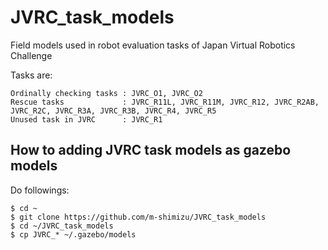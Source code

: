 # JVRC_task_models
Field models used in robot evaluation tasks of Japan Virtual Robotics Challenge  

  Tasks are:  

    Ordinally checking tasks : JVRC_O1, JVRC_O2  
    Rescue tasks             : JVRC_R11L, JVRC_R11M, JVRC_R12, JVRC_R2AB, JVRC_R2C, JVRC_R3A, JVRC_R3B, JVRC_R4, JVRC_R5
    Unused task in JVRC      : JVRC_R1

## How to adding JVRC task models as gazebo models
Do followings:  

    $ cd ~
    $ git clone https://github.com/m-shimizu/JVRC_task_models  
    $ cd ~/JVRC_task_models  
    $ cp JVRC_* ~/.gazebo/models  

